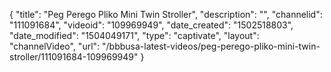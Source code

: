 {
    "title": "Peg Perego Pliko Mini Twin Stroller",
    "description": "",
    "channelid": "111091684",
    "videoid": "109969949",
    "date_created": "1502518803",
    "date_modified": "1504049171",
    "type": "captivate",
    "layout": "channelVideo",
    "url": "\/bbbusa-latest-videos\/peg-perego-pliko-mini-twin-stroller\/111091684-109969949"
}